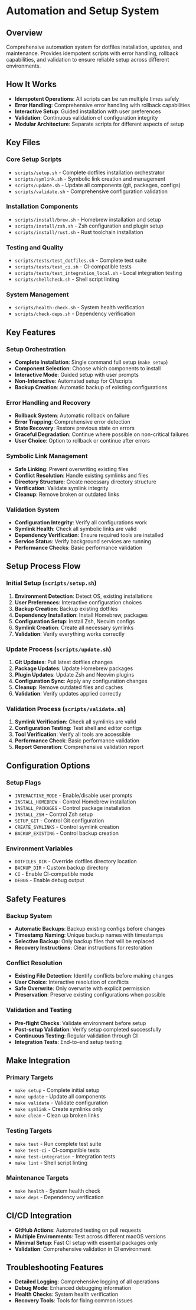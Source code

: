 # Automation and Setup System

## Overview
Comprehensive automation system for dotfiles installation, updates, and maintenance. Provides idempotent scripts with error handling, rollback capabilities, and validation to ensure reliable setup across different environments.

## How It Works
- **Idempotent Operations**: All scripts can be run multiple times safely
- **Error Handling**: Comprehensive error handling with rollback capabilities
- **Interactive Setup**: Guided installation with user preferences
- **Validation**: Continuous validation of configuration integrity
- **Modular Architecture**: Separate scripts for different aspects of setup

## Key Files

### Core Setup Scripts
- `scripts/setup.sh` - Complete dotfiles installation orchestrator
- `scripts/symlink.sh` - Symbolic link creation and management
- `scripts/update.sh` - Update all components (git, packages, configs)
- `scripts/validate.sh` - Comprehensive configuration validation

### Installation Components
- `scripts/install/brew.sh` - Homebrew installation and setup
- `scripts/install/zsh.sh` - Zsh configuration and plugin setup
- `scripts/install/rust.sh` - Rust toolchain installation

### Testing and Quality
- `scripts/tests/test_dotfiles.sh` - Complete test suite
- `scripts/tests/test_ci.sh` - CI-compatible tests
- `scripts/tests/test_integration_local.sh` - Local integration testing
- `scripts/shellcheck.sh` - Shell script linting

### System Management
- `scripts/health-check.sh` - System health verification
- `scripts/check-deps.sh` - Dependency verification

## Key Features

### Setup Orchestration
- **Complete Installation**: Single command full setup (`make setup`)
- **Component Selection**: Choose which components to install
- **Interactive Mode**: Guided setup with user prompts
- **Non-Interactive**: Automated setup for CI/scripts
- **Backup Creation**: Automatic backup of existing configurations

### Error Handling and Recovery
- **Rollback System**: Automatic rollback on failure
- **Error Trapping**: Comprehensive error detection
- **State Recovery**: Restore previous state on errors
- **Graceful Degradation**: Continue where possible on non-critical failures
- **User Choice**: Option to rollback or continue after errors

### Symbolic Link Management
- **Safe Linking**: Prevent overwriting existing files
- **Conflict Resolution**: Handle existing symlinks and files
- **Directory Structure**: Create necessary directory structure
- **Verification**: Validate symlink integrity
- **Cleanup**: Remove broken or outdated links

### Validation System
- **Configuration Integrity**: Verify all configurations work
- **Symlink Health**: Check all symbolic links are valid
- **Dependency Verification**: Ensure required tools are installed
- **Service Status**: Verify background services are running
- **Performance Checks**: Basic performance validation

## Setup Process Flow

### Initial Setup (`scripts/setup.sh`)
1. **Environment Detection**: Detect OS, existing installations
2. **User Preferences**: Interactive configuration choices
3. **Backup Creation**: Backup existing dotfiles
4. **Dependency Installation**: Install Homebrew, packages
5. **Configuration Setup**: Install Zsh, Neovim configs
6. **Symlink Creation**: Create all necessary symlinks
7. **Validation**: Verify everything works correctly

### Update Process (`scripts/update.sh`)
1. **Git Updates**: Pull latest dotfiles changes
2. **Package Updates**: Update Homebrew packages
3. **Plugin Updates**: Update Zsh and Neovim plugins
4. **Configuration Sync**: Apply any configuration changes
5. **Cleanup**: Remove outdated files and caches
6. **Validation**: Verify updates applied correctly

### Validation Process (`scripts/validate.sh`)
1. **Symlink Verification**: Check all symlinks are valid
2. **Configuration Testing**: Test shell and editor configs
3. **Tool Verification**: Verify all tools are accessible
4. **Performance Check**: Basic performance validation
5. **Report Generation**: Comprehensive validation report

## Configuration Options

### Setup Flags
- `INTERACTIVE_MODE` - Enable/disable user prompts
- `INSTALL_HOMEBREW` - Control Homebrew installation
- `INSTALL_PACKAGES` - Control package installation
- `INSTALL_ZSH` - Control Zsh setup
- `SETUP_GIT` - Control Git configuration
- `CREATE_SYMLINKS` - Control symlink creation
- `BACKUP_EXISTING` - Control backup creation

### Environment Variables
- `DOTFILES_DIR` - Override dotfiles directory location
- `BACKUP_DIR` - Custom backup directory
- `CI` - Enable CI-compatible mode
- `DEBUG` - Enable debug output

## Safety Features

### Backup System
- **Automatic Backups**: Backup existing configs before changes
- **Timestamp Naming**: Unique backup names with timestamps
- **Selective Backup**: Only backup files that will be replaced
- **Recovery Instructions**: Clear instructions for restoration

### Conflict Resolution
- **Existing File Detection**: Identify conflicts before making changes
- **User Choice**: Interactive resolution of conflicts
- **Safe Overwrite**: Only overwrite with explicit permission
- **Preservation**: Preserve existing configurations when possible

### Validation and Testing
- **Pre-flight Checks**: Validate environment before setup
- **Post-setup Validation**: Verify setup completed successfully
- **Continuous Testing**: Regular validation through CI
- **Integration Tests**: End-to-end setup testing

## Make Integration

### Primary Targets
- `make setup` - Complete initial setup
- `make update` - Update all components
- `make validate` - Validate configuration
- `make symlink` - Create symlinks only
- `make clean` - Clean up broken links

### Testing Targets
- `make test` - Run complete test suite
- `make test-ci` - CI-compatible tests
- `make test-integration` - Integration tests
- `make lint` - Shell script linting

### Maintenance Targets
- `make health` - System health check
- `make deps` - Dependency verification

## CI/CD Integration
- **GitHub Actions**: Automated testing on pull requests
- **Multiple Environments**: Test across different macOS versions
- **Minimal Setup**: Fast CI setup with essential packages only
- **Validation**: Comprehensive validation in CI environment

## Troubleshooting Features
- **Detailed Logging**: Comprehensive logging of all operations
- **Debug Mode**: Enhanced debugging information
- **Health Checks**: System health verification
- **Recovery Tools**: Tools for fixing common issues